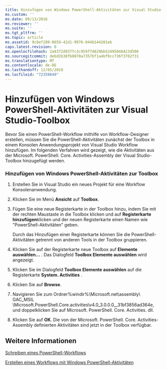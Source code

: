 ```yaml
---
title: Hinzufügen von Windows PowerShell-Aktivitäten zur Visual Studio-Toolbox | Microsoft-Dokumentation
ms.custom: ''
ms.date: 09/13/2016
ms.reviewer: ''
ms.suite: ''
ms.tgt_pltfrm: ''
ms.topic: article
ms.assetid: 9c8ef289-0659-42d1-9976-044b144201eb
caps.latest.revision: 6
ms.openlocfilehash: 2a8372d937fc3c959f7d829bb52495048423d506
ms.sourcegitcommit: debd2b38fb8070a7357bf1a4bf9cc736f3702f31
ms.translationtype: MT
ms.contentlocale: de-DE
ms.lasthandoff: 12/05/2019
ms.locfileid: "72359649"
---
```

# <a name="adding-windows-powershell-activities-to-the-visual-studio-toolbox"></a>Hinzufügen von Windows PowerShell-Aktivitäten zur Visual Studio-Toolbox

Bevor Sie einen PowerShell-Workflow mithilfe von Workflow-Designer erstellen, müssen Sie die PowerShell-Aktivitäten zunächst der Toolbox in einem Konsolen Anwendungsprojekt von Visual Studio Workflow hinzufügen. Im folgenden Verfahren wird gezeigt, wie die Aktivitäten aus der Microsoft. PowerShell. Core. Activities-Assembly der Visual Studio-Toolbox hinzugefügt werden.

### <a name="adding-windows-powershell-activities-to-the-toolbox"></a>Hinzufügen von Windows PowerShell-Aktivitäten zur Toolbox

1. Erstellen Sie in Visual Studio ein neues Projekt für eine Workflow Konsolenanwendung.

2. Klicken Sie im Menü **Ansicht** auf **Toolbox**.

3. Fügen Sie eine neue Registerkarte in der Toolbox hinzu, indem Sie mit der rechten Maustaste in die Toolbox klicken und auf **Registerkarte hinzufügen**klicken und der neuen Registerkarte einen Namen wie "PowerShell-Aktivitäten" geben.

   Durch das Hinzufügen einer Registerkarte können Sie die PowerShell-Aktivitäten getrennt von anderen Tools in der Toolbox gruppieren.

4. Klicken Sie auf der Registerkarte neue Toolbox auf **Elemente auswählen...** . Das Dialogfeld **Toolbox Elemente auswählen** wird angezeigt.

5. Klicken Sie im Dialogfeld **Toolbox Elemente auswählen** auf die Registerkarte **System. Activities** .

6. Klicken Sie auf **Browse**.

7. Navigieren Sie zum Ordner%windir%\Microsoft.net\assembly\ GAC_MSIL \Microsoft.PowerShell.Core.activities\v4.0_3.0.0.0__31bf3856ad364e, und doppelklicken Sie auf Microsoft. PowerShell. Core. Activities. dll.

8. Klicken Sie auf **OK**. Die von der Microsoft. PowerShell. Core. Activities-Assembly definierten Aktivitäten sind jetzt in der Toolbox verfügbar.

## <a name="see-also"></a>Weitere Informationen

[Schreiben eines PowerShell-Workflows](./writing-a-windows-powershell-workflow.md)

[Erstellen eines Workflows mit Windows PowerShell-Aktivitäten](./creating-a-workflow-with-windows-powershell-activities.md)